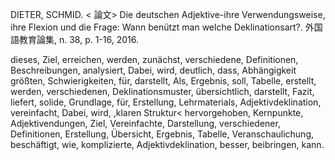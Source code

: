 DIETER, SCHMID. < 論文> Die deutschen Adjektive-ihre Verwendungsweise, ihre Flexion und die Frage: Wann benützt man welche Deklinationsart?. 外国語教育論集, n. 38, p. 1-16, 2016. 

dieses, Ziel, erreichen, werden, zunächst, verschiedene, Definitionen, Beschreibungen, analysiert, Dabei, wird, deutlich, dass, Abhängigkeit  größten, Schwierigkeiten, für, darstellt, Als, Ergebnis, soll, Tabelle, erstellt, werden, verschiedenen, Deklinationsmuster, übersichtlich, darstellt, Fazit, liefert, solide, Grundlage, für, Erstellung, Lehrmaterials, Adjektivdeklination, vereinfacht, Dabei, wird, ,klaren Struktur< hervorgehoben, Kernpunkte, Adjektivendungen, Ziel, Vereinfachte, Darstellung, verschiedener, Definitionen, Erstellung, Übersicht, Ergebnis, Tabelle, Veranschaulichung, beschäftigt, wie, komplizierte, Adjektivdeklination, besser, beibringen, kann.